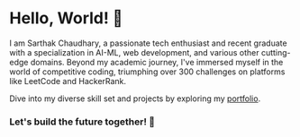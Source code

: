 # Hello, World! 👋

I am Sarthak Chaudhary, a passionate tech enthusiast and recent graduate with a specialization in AI-ML, web development, and various other cutting-edge domains. Beyond my academic journey, I've immersed myself in the world of competitive coding, triumphing over 300 challenges on platforms like LeetCode and HackerRank.

Dive into my diverse skill set and projects by exploring my [portfolio](https://sarthakchaudhary46.github.io/SarthakChaudhary-Portfolio/).

### Let's build the future together! 🚀

